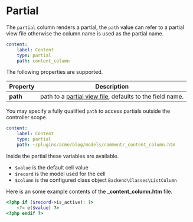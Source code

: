 # Partial

The `partial` column renders a partial, the `path` value can refer to a partial view file otherwise the column name is used as the partial name.

```yaml
content:
    label: Content
    type: partial
    path: content_column
```

The following properties are supported.

Property | Description
------------- | -------------
**path** | path to a [partial view file](../../extend/system/views.md), defaults to the field name.

You may specify a fully qualified `path` to access partials outside the controller scope.

```yaml
content:
    label: Content
    type: partial
    path: ~/plugins/acme/blog/models/comment/_content_column.htm
```

Inside the partial these variables are available.

- `$value` is the default cell value
- `$record` is the model used for the cell
- `$column` is the configured class object `Backend\Classes\ListColumn`

Here is an some example contents of the **_content_column.htm** file.

```php
<?php if ($record->is_active): ?>
    <?= e($value) ?>
<?php endif ?>
```
